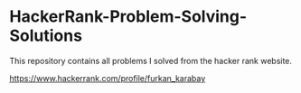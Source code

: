 # HackerRank-Problem-Solving-Solutions
This repository contains all problems I solved from the hacker rank website.

https://www.hackerrank.com/profile/furkan_karabay
